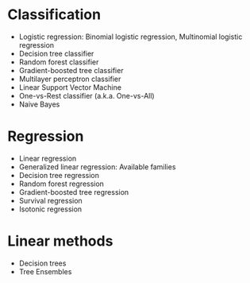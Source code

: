 # Classification
* Logistic regression: Binomial logistic regression, Multinomial logistic regression
* Decision tree classifier
* Random forest classifier
* Gradient-boosted tree classifier
* Multilayer perceptron classifier
* Linear Support Vector Machine
* One-vs-Rest classifier (a.k.a. One-vs-All)
* Naive Bayes

# Regression
* Linear regression
* Generalized linear regression: Available families
* Decision tree regression
* Random forest regression
* Gradient-boosted tree regression
* Survival regression
* Isotonic regression

# Linear methods
* Decision trees
* Tree Ensembles
